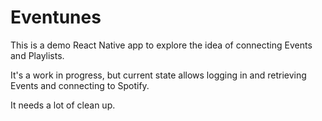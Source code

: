 # Eventunes

This is a demo React Native app to explore the idea of connecting Events and Playlists.

It's a work in progress, but current state allows logging in and retrieving Events and connecting to Spotify.

It needs a lot of clean up.
